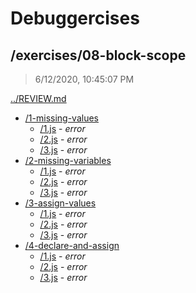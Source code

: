 # Debuggercises 

## /exercises/08-block-scope 

> 6/12/2020, 10:45:07 PM 

[../REVIEW.md](../REVIEW.md)

- [/1-missing-values](./1-missing-values/REVIEW.md)
  - [/1.js](./1-missing-values/REVIEW.md#1js) - _error_ 
  - [/2.js](./1-missing-values/REVIEW.md#2js) - _error_ 
  - [/3.js](./1-missing-values/REVIEW.md#3js) - _error_ 
- [/2-missing-variables](./2-missing-variables/REVIEW.md)
  - [/1.js](./2-missing-variables/REVIEW.md#1js) - _error_ 
  - [/2.js](./2-missing-variables/REVIEW.md#2js) - _error_ 
  - [/3.js](./2-missing-variables/REVIEW.md#3js) - _error_ 
- [/3-assign-values](./3-assign-values/REVIEW.md)
  - [/1.js](./3-assign-values/REVIEW.md#1js) - _error_ 
  - [/2.js](./3-assign-values/REVIEW.md#2js) - _error_ 
  - [/3.js](./3-assign-values/REVIEW.md#3js) - _error_ 
- [/4-declare-and-assign](./4-declare-and-assign/REVIEW.md)
  - [/1.js](./4-declare-and-assign/REVIEW.md#1js) - _error_ 
  - [/2.js](./4-declare-and-assign/REVIEW.md#2js) - _error_ 
  - [/3.js](./4-declare-and-assign/REVIEW.md#3js) - _error_ 

